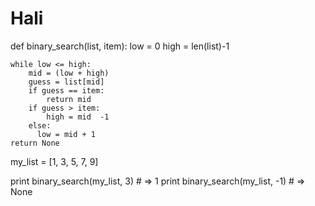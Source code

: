 # Hali 
 def binary_search(list, item):
    low = 0
    high = len(list)-1
    
    while low <= high: 
        mid = (low + high)
        guess = list[mid]
        if guess == item:
            return mid
        if guess > item:
            high = mid  -1 
        else:
          low = mid + 1
    return None 
    
my_list = [1, 3, 5, 7, 9]

            
print binary_search(my_list, 3) # => 1 
print binary_search(my_list, -1) # => None
